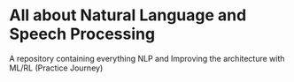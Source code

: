 # All about Natural Language and Speech Processing       
A repository containing everything NLP and Improving the architecture with ML/RL (Practice Journey)
                                     

